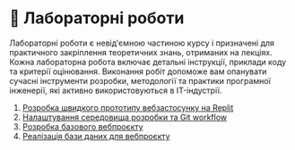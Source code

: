 # 🧪 Лабораторні роботи

Лабораторні роботи є невід'ємною частиною курсу і призначені для практичного закріплення теоретичних знань, отриманих на лекціях. Кожна лабораторна робота включає детальні інструкції, приклади коду та критерії оцінювання. Виконання робіт допоможе вам опанувати сучасні інструменти розробки, методології та практики програмної інженерії, які активно використовуються в IT-індустрії.

1. [Розробка швидкого прототипу вебзастосунку на Replit](lab-01.md)
2. [Налаштування середовища розробки та Git workflow](lab-02.md)
3. [Розробка базового вебпроєкту](lab-03.md)
4. [Реалізація бази даних для вебпроєкту](lab-04.md)
